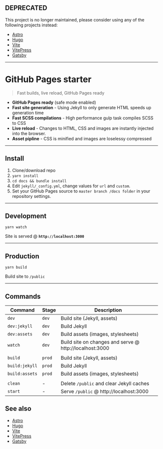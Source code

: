 ## DEPRECATED
This project is no longer maintained, please consider using any of the following projects instead:
* [Astro](https://astro.build)
* [Hugo](https://gohugo.io)
* [Vite](https://vitejs.dev)
* [VitePress](https://vitepress.vuejs.org)
* [Gatsby](https://www.gatsbyjs.com)

---

# GitHub Pages starter
> Fast builds, live reload, GitHub Pages ready

* **GitHub Pages ready** (safe mode enabled)
* **Fast site generation** - Using Jekyll to only generate HTML speeds up generation time
* **Fast SCSS compilations** - High performance gulp task compiles SCSS to CSS
* **Live reload** - Changes to HTML, CSS and images are instantly injected into the browser.
* **Asset pipline** - CSS is minified and images are loselessy compressed

---

## Install
1. Clone/download repo
2. `yarn install`
3. `cd docs && bundle install`
4. Edit `jekyll/_config.yml`, change values for `url` and `custom`.
5. Set your GitHub Pages source to `master branch /docs folder` in your repository settings.

---

## Development
```shell
yarn watch
```

Site is served @ **`http://localhost:3000`**

---

## Production
```shell
yarn build
```
Build site to `/public`

---

## Commands
Command | Stage | Description
---|---|---
`dev` | `dev` | Build site (Jekyll, assets)
`dev:jekyll` | `dev` | Build Jekyll
`dev:assets` | `dev` | Build assets (images, stylesheets)
`watch` | `dev` | Build site on changes and serve @ http://localhost:3000
||
`build` | `prod` | Build site (Jekyll, assets)
`build:jekyll` | `prod` | Build Jekyll
`build:assets` | `prod` | Build assets (images, stylesheets)
||
`clean` | - | Delete `/public` and clear Jekyll caches
`start` | - | Serve `/public` @ http://localhost:3000


## See also
* [Astro](https://astro.build)
* [Hugo](https://gohugo.io)
* [Vite](https://vitejs.dev)
* [VitePress](https://vitepress.vuejs.org)
* [Gatsby](https://www.gatsbyjs.com)
